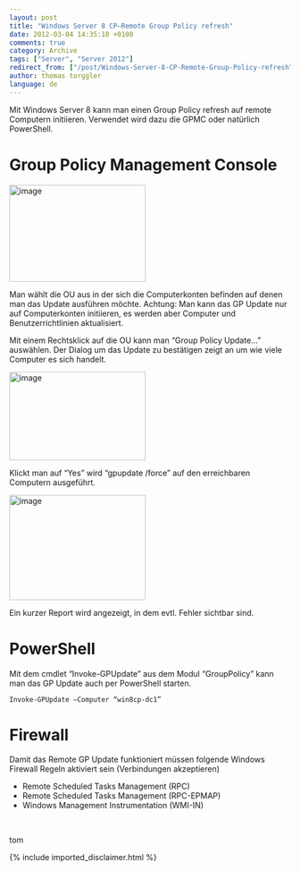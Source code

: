 ```yaml
---
layout: post
title: "Windows Server 8 CP–Remote Group Policy refresh"
date: 2012-03-04 14:35:10 +0100
comments: true
category: Archive
tags: ["Server", "Server 2012"]
redirect_from: ["/post/Windows-Server-8-CP-Remote-Group-Policy-refresh", "/post/windows-server-8-cp-remote-group-policy-refresh"]
author: thomas torggler
language: de
---
```

<!-- more -->
<p>Mit Windows Server 8 kann man einen Group Policy refresh auf remote Computern initiieren. Verwendet wird dazu die GPMC oder natürlich PowerShell.</p>  <h1>Group Policy Management Console</h1>  <p><a href="/assets/archive/image_388.png"><img style="background-image: none; border-bottom: 0px; border-left: 0px; margin: 0px; padding-left: 0px; padding-right: 0px; display: inline; border-top: 0px; border-right: 0px; padding-top: 0px" title="image" border="0" alt="image" src="/assets/archive/image_thumb_386.png" width="244" height="173" /></a></p>  <p>Man wählt die OU aus in der sich die Computerkonten befinden auf denen man das Update ausführen möchte. Achtung: Man kann das GP Update nur auf Computerkonten initiieren, es werden aber Computer und Benutzerrichtlinien aktualisiert.</p>  <p>Mit einem Rechtsklick auf die OU kann man “Group Policy Update…” auswählen. Der Dialog um das Update zu bestätigen zeigt an um wie viele Computer es sich handelt.</p>  <p><a href="/assets/archive/image_389.png"><img style="background-image: none; border-bottom: 0px; border-left: 0px; margin: 0px; padding-left: 0px; padding-right: 0px; display: inline; border-top: 0px; border-right: 0px; padding-top: 0px" title="image" border="0" alt="image" src="/assets/archive/image_thumb_387.png" width="244" height="158" /></a></p>  <p>Klickt man auf “Yes” wird “gpupdate /force” auf den erreichbaren Computern ausgeführt.</p>  <p><a href="/assets/archive/image_390.png"><img style="background-image: none; border-bottom: 0px; border-left: 0px; margin: 0px; padding-left: 0px; padding-right: 0px; display: inline; border-top: 0px; border-right: 0px; padding-top: 0px" title="image" border="0" alt="image" src="/assets/archive/image_thumb_388.png" width="244" height="188" /></a></p>  <p>Ein kurzer Report wird angezeigt, in dem evtl. Fehler sichtbar sind.</p>  <h1>PowerShell</h1>  <p>Mit dem cmdlet “Invoke-GPUpdate” aus dem Modul “GroupPolicy” kann man das GP Update auch per PowerShell starten.</p>  <p><code>Invoke-GPUpdate –Computer “win8cp-dc1”</code></p>  <h1>Firewall</h1>  <p>Damit das Remote GP Update funktioniert müssen folgende Windows Firewall Regeln aktiviert sein (Verbindungen akzeptieren)</p>  <ul>   <li>Remote Scheduled Tasks Management (RPC)</li>    <li>Remote Scheduled Tasks Management (RPC-EPMAP)</li>    <li>Windows Management Instrumentation (WMI-IN)</li> </ul>  <p>&#160;</p>  <p>tom</p>
{% include imported_disclaimer.html %}
